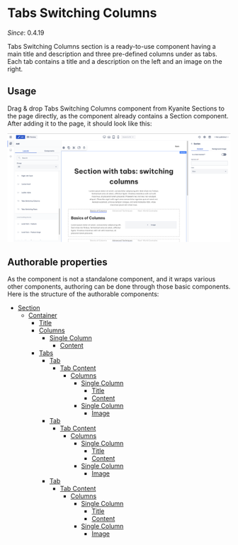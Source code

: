 # Tabs Switching Columns

_Since_: 0.4.19

[//]: # (TODO add component groups info)

Tabs Switching Columns section is a ready-to-use component having a main title and description
and three pre-defined columns under as tabs. Each tab contains a title and a description 
on the left and an image on the right.

## Usage

Drag & drop Tabs Switching Columns component from Kyanite Sections to the page directly, as the
component already contains a Section component.
After adding it to the page, it should look like this:
<p align="center" width="100%">
    <img class="image--with-border" src="_images/initial-tabsswitchingcolumns.png" alt="Initial Tabs Switching Columns">
</p>

## Authorable properties

As the component is not a standalone component, and it wraps various other components, authoring
can be done through those basic components. Here is the structure of the authorable components:

- <a href="../../../components/section">Section</a>
    - <a href="../../../components/container">Container</a>
        - <a href="../../../components/title">Title</a>
        - <a href="../../../components/columns">Columns</a>
            - <a href="../../../components/columns/column">Single Column</a>
                - <a href="../../../components/content">Content</a>
        - <a href="../../../components/tabs">Tabs</a>
            - <a href="../../../components/tabs/tab">Tab</a>
                - <a href="../../../components/tabs/tabcontent">Tab Content</a>
                    - <a href="../../../components/columns">Columns</a>
                        - <a href="../../../components/columns/column">Single Column</a>
                            - <a href="../../../components/title">Title</a>
                            - <a href="../../../components/content">Content</a>
                        - <a href="../../../components/columns/column">Single Column</a>
                            - <a href="../../../components/image">Image</a>
            - <a href="../../../components/tabs/tab">Tab</a>
                - <a href="../../../components/tabs/tabcontent">Tab Content</a>
                    - <a href="../../../components/columns">Columns</a>
                        - <a href="../../../components/columns/column">Single Column</a>
                            - <a href="../../../components/title">Title</a>
                            - <a href="../../../components/content">Content</a>
                        - <a href="../../../components/columns/column">Single Column</a>
                            - <a href="../../../components/image">Image</a>
            - <a href="../../../components/tabs/tab">Tab</a>
                - <a href="../../../components/tabs/tabcontent">Tab Content</a>
                    - <a href="../../../components/columns">Columns</a>
                        - <a href="../../../components/columns/column">Single Column</a>
                            - <a href="../../../components/title">Title</a>
                            - <a href="../../../components/content">Content</a>
                        - <a href="../../../components/columns/column">Single Column</a>
                            - <a href="../../../components/image">Image</a>
